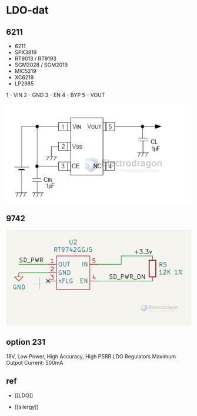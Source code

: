 
# LDO-dat 




## 6211 

- 6211
- SPX3819
- RT9013 / RT9193
- SGM2028 / SGM2019
- MIC5219
- XC6219
- LP2985

1 - VIN
2 - GND
3 - EN
4 - BYP
5 - VOUT


![](2024-01-18-17-59-04.png)


## 9742 

![](2024-01-18-18-11-53.png)

## option 231 

18V, Low Power, 
High Accuracy, High PSRR LDO Regulators
Maximum Output Current: 500mA

## ref 

- [[LDO]]

- [[silergy]]
